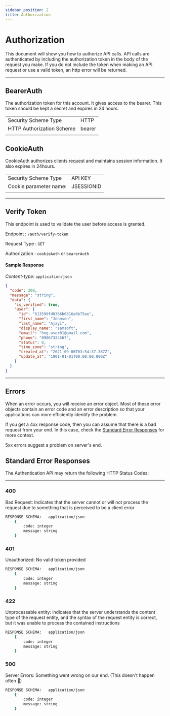```yaml
---
sidebar_position: 2
title: Authorization
---
```


# Authorization

This document will show you how to authorize API calls.
API calls are authenticated by including the authorization token in the body of the request you make. If you do not include the token when making an API request or use a valid token, an http error will be returned. 

---
## BearerAuth
The authorization token for this account. It gives access to the bearer. This token should be kept a secret and expires in 24 hours.

|  |  |
| ----------- | ----------- |
| Security Scheme Type | HTTP |
| HTTP Authorization Scheme | bearer|
|  |  |

## CookieAuth
CookieAuth authorizes clients request and maintains session information. It also expires in 24hours.

|  |  |
| ----------- | ----------- |
| Security Scheme Type | API KEY |
| Cookie parameter name: | JSESSIONID|
|  |  |

---
## Verify Token

This endpoint is used to validate the user before access is granted.


Endpoint : `/auth/verify-token`

Request Type : `GET`

Authorization : `cookieAuth` or `bearerAuth`


#### Sample Response

_Content-type:_ `application/json`

```json
{
  "code": 200,
  "message": "string",
  "data": {
    "is_verified": true,
    "user": {
      "id": "613590fd0366b6816a0b75ee",
      "first_name": "Johnson",
      "last_name": "Ajayi",
      "display_name": "samsoft",
      "email": "hng.user01@gmail.com",
      "phone": "09067324567",
      "status": 0,
      "time_zone": "string",
      "created_at": "2021-09-06T03:54:37.387Z",
      "update_at": "1901-01-01T00:00:00.000Z"
    }
  }
}
```

---
## Errors
When an error occurs, you will receive an error object. Most of these error objects contain an error code and an error description so that your applications can more efficiently identify the problem.

If you get a 4xx response code, then you can assume that there is a bad request from your end. In this case, 
check the [Standard Error Responses](#standard-error-responses) for more context.

5xx errors suggest a problem on server's end.


## Standard Error Responses 
The Authentication API may return the following HTTP Status Codes:

---

### 400  

Bad Request: Indicates that the server cannot or will not process the request due to something that is perceived to be a client error



```bash
RESPONSE SCHEMA:   application/json
    {
        code: integer
        message: string
    }

 ```



### 401 

Unauthorized: No valid token provided 

```bash
RESPONSE SCHEMA:   application/json
    {
        code: integer
        message: string
    }

 ```

 ### 422 
 
 Unprocessable entity: indicates that the server understands the content type of the request entity, and the syntax of the request entity is correct, but it was unable to process the contained instructions

```bash
RESPONSE SCHEMA:   application/json
    {
        code: integer
        message: string
    }

 ```

### 500 

Server Errors: Something went wrong on our end. 
(This doesn't happen often 🌚)

```bash
RESPONSE SCHEMA:   application/json
    {
        code: integer
        message: string
    }

 ```